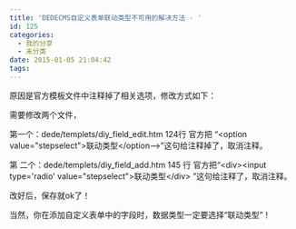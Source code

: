 ```yaml
---
title: 'DEDECMS自定义表单联动类型不可用的解决方法 - '
id: 125
categories:
  - 我的分享
  - 未分类
date: 2015-01-05 21:04:42
tags:
---
```


原因是官方模板文件中注释掉了相关选项，修改方式如下：

需要修改两个文件，

第一个：dede/templets/diy_field_edit.htm 124行 官方把 “&lt;option value=&quot;stepselect&quot;&gt;联动类型&lt;/option--&gt;”这句给注释掉了，取消注释。

第 二个：dede/templets/diy_field_add.htm 145 行 官方把“&lt;div&gt;&lt;input type='radio' value=&quot;stepselect&quot;&gt;联动类型&lt;/div&gt; ”这句给注释了，取消注释。

改好后，保存就ok了！

当然，你在添加自定义表单中的字段时，数据类型一定要选择“联动类型”！